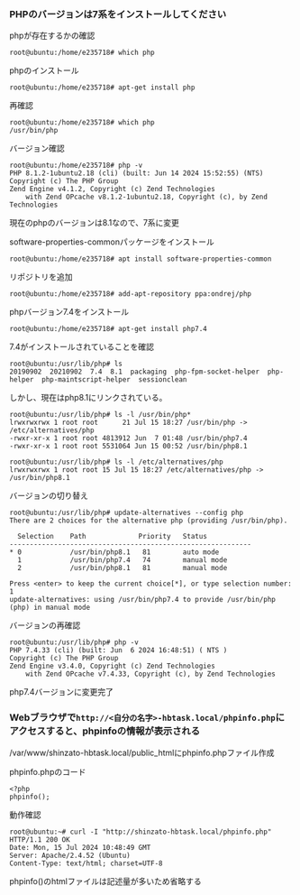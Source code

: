 ### PHPのバージョンは7系をインストールしてください

phpが存在するかの確認
```
root@ubuntu:/home/e235718# which php
```

phpのインストール
```
root@ubuntu:/home/e235718# apt-get install php
```

再確認
```
root@ubuntu:/home/e235718# which php
/usr/bin/php
```

バージョン確認
```
root@ubuntu:/home/e235718# php -v
PHP 8.1.2-1ubuntu2.18 (cli) (built: Jun 14 2024 15:52:55) (NTS)
Copyright (c) The PHP Group
Zend Engine v4.1.2, Copyright (c) Zend Technologies
    with Zend OPcache v8.1.2-1ubuntu2.18, Copyright (c), by Zend Technologies
```

現在のphpのバージョンは8.1なので、7系に変更


software-properties-commonパッケージをインストール
```
root@ubuntu:/home/e235718# apt install software-properties-common
```

リポジトリを追加
```
root@ubuntu:/home/e235718# add-apt-repository ppa:ondrej/php
```

phpバージョン7.4をインストール
```
root@ubuntu:/home/e235718# apt-get install php7.4
```

7.4がインストールされていることを確認
```
root@ubuntu:/usr/lib/php# ls
20190902  20210902  7.4  8.1  packaging  php-fpm-socket-helper  php-helper  php-maintscript-helper  sessionclean
```

しかし、現在はphp8.1にリンクされている。
```
root@ubuntu:/usr/lib/php# ls -l /usr/bin/php*
lrwxrwxrwx 1 root root      21 Jul 15 18:27 /usr/bin/php -> /etc/alternatives/php
-rwxr-xr-x 1 root root 4813912 Jun  7 01:48 /usr/bin/php7.4
-rwxr-xr-x 1 root root 5531064 Jun 15 00:52 /usr/bin/php8.1

root@ubuntu:/usr/lib/php# ls -l /etc/alternatives/php
lrwxrwxrwx 1 root root 15 Jul 15 18:27 /etc/alternatives/php -> /usr/bin/php8.1
```

バージョンの切り替え
```
root@ubuntu:/usr/lib/php# update-alternatives --config php
There are 2 choices for the alternative php (providing /usr/bin/php).

  Selection    Path             Priority   Status
------------------------------------------------------------
* 0            /usr/bin/php8.1   81        auto mode
  1            /usr/bin/php7.4   74        manual mode
  2            /usr/bin/php8.1   81        manual mode

Press <enter> to keep the current choice[*], or type selection number: 1
update-alternatives: using /usr/bin/php7.4 to provide /usr/bin/php (php) in manual mode
```

バージョンの再確認
```
root@ubuntu:/usr/lib/php# php -v
PHP 7.4.33 (cli) (built: Jun  6 2024 16:48:51) ( NTS )
Copyright (c) The PHP Group
Zend Engine v3.4.0, Copyright (c) Zend Technologies
    with Zend OPcache v7.4.33, Copyright (c), by Zend Technologies
```

php7.4バージョンに変更完了

### Webブラウザで`http://<自分の名字>-hbtask.local/phpinfo.php`にアクセスすると、phpinfoの情報が表示される

/var/www/shinzato-hbtask.local/public_htmlにphpinfo.phpファイル作成

phpinfo.phpのコード
```
<?php
phpinfo();
```

動作確認
```
root@ubuntu:~# curl -I "http://shinzato-hbtask.local/phpinfo.php"
HTTP/1.1 200 OK
Date: Mon, 15 Jul 2024 10:48:49 GMT
Server: Apache/2.4.52 (Ubuntu)
Content-Type: text/html; charset=UTF-8
```

phpinfo()のhtmlファイルは記述量が多いため省略する